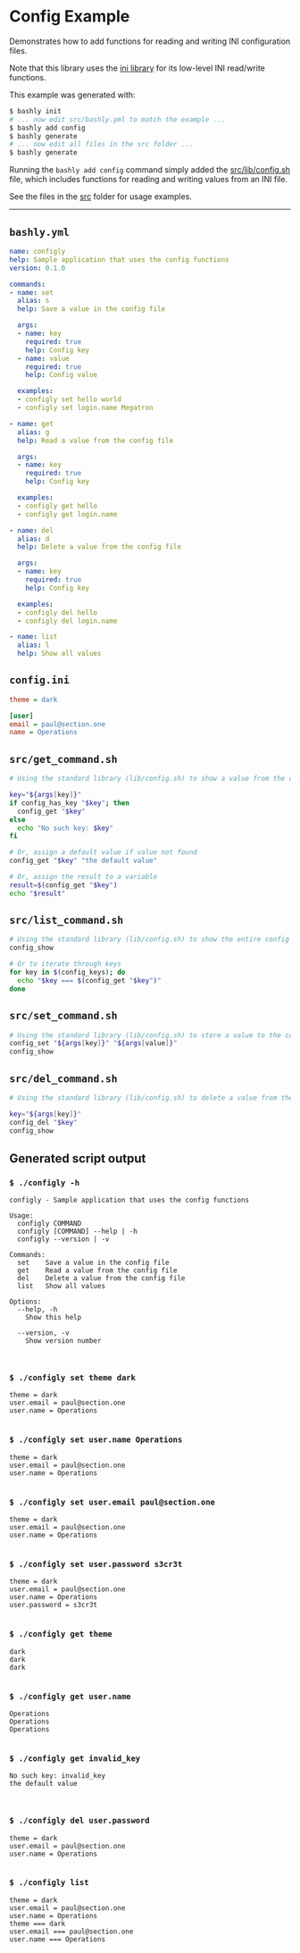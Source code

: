 # Config Example

Demonstrates how to add functions for reading and writing INI configuration
files. 

Note that this library uses the [ini library](https://github.com/DannyBen/bashly/tree/master/examples/ini#readme)
for its low-level INI read/write functions.

This example was generated with:

```bash
$ bashly init
# ... now edit src/bashly.yml to match the example ...
$ bashly add config
$ bashly generate
# ... now edit all files in the src folder ...
$ bashly generate
```

Running the `bashly add config` command simply added the [src/lib/config.sh](src/lib/config.sh) file, which includes functions for reading and writing values from an INI file.

See the files in the [src](src) folder for usage examples.

<!-- include: config.ini src/get_command.sh src/list_command.sh src/set_command.sh src/del_command.sh -->

-----

## `bashly.yml`

```yaml
name: configly
help: Sample application that uses the config functions
version: 0.1.0

commands:
- name: set
  alias: s
  help: Save a value in the config file

  args:
  - name: key
    required: true
    help: Config key
  - name: value
    required: true
    help: Config value

  examples:
  - configly set hello world
  - configly set login.name Megatron

- name: get
  alias: g
  help: Read a value from the config file

  args:
  - name: key
    required: true
    help: Config key

  examples:
  - configly get hello
  - configly get login.name

- name: del
  alias: d
  help: Delete a value from the config file

  args:
  - name: key
    required: true
    help: Config key

  examples:
  - configly del hello
  - configly del login.name

- name: list
  alias: l
  help: Show all values
```

## `config.ini`

```ini
theme = dark

[user]
email = paul@section.one
name = Operations

```

## `src/get_command.sh`

```bash
# Using the standard library (lib/config.sh) to show a value from the config

key="${args[key]}"
if config_has_key "$key"; then
  config_get "$key"
else
  echo "No such key: $key"
fi

# Or, assign a default value if value not found
config_get "$key" "the default value"

# Or, assign the result to a variable
result=$(config_get "$key")
echo "$result"


```

## `src/list_command.sh`

```bash
# Using the standard library (lib/config.sh) to show the entire config file
config_show

# Or to iterate through keys
for key in $(config_keys); do
  echo "$key === $(config_get "$key")"
done

```

## `src/set_command.sh`

```bash
# Using the standard library (lib/config.sh) to store a value to the config
config_set "${args[key]}" "${args[value]}"
config_show

```

## `src/del_command.sh`

```bash
# Using the standard library (lib/config.sh) to delete a value from the config

key="${args[key]}"
config_del "$key"
config_show

```


## Generated script output

### `$ ./configly -h`

```shell
configly - Sample application that uses the config functions

Usage:
  configly COMMAND
  configly [COMMAND] --help | -h
  configly --version | -v

Commands:
  set    Save a value in the config file
  get    Read a value from the config file
  del    Delete a value from the config file
  list   Show all values

Options:
  --help, -h
    Show this help

  --version, -v
    Show version number



```

### `$ ./configly set theme dark`

```shell
theme = dark
user.email = paul@section.one
user.name = Operations


```

### `$ ./configly set user.name Operations`

```shell
theme = dark
user.email = paul@section.one
user.name = Operations


```

### `$ ./configly set user.email paul@section.one`

```shell
theme = dark
user.email = paul@section.one
user.name = Operations


```

### `$ ./configly set user.password s3cr3t`

```shell
theme = dark
user.email = paul@section.one
user.name = Operations
user.password = s3cr3t


```

### `$ ./configly get theme`

```shell
dark
dark
dark


```

### `$ ./configly get user.name`

```shell
Operations
Operations
Operations


```

### `$ ./configly get invalid_key`

```shell
No such key: invalid_key
the default value



```

### `$ ./configly del user.password`

```shell
theme = dark
user.email = paul@section.one
user.name = Operations


```

### `$ ./configly list`

```shell
theme = dark
user.email = paul@section.one
user.name = Operations
theme === dark
user.email === paul@section.one
user.name === Operations


```



